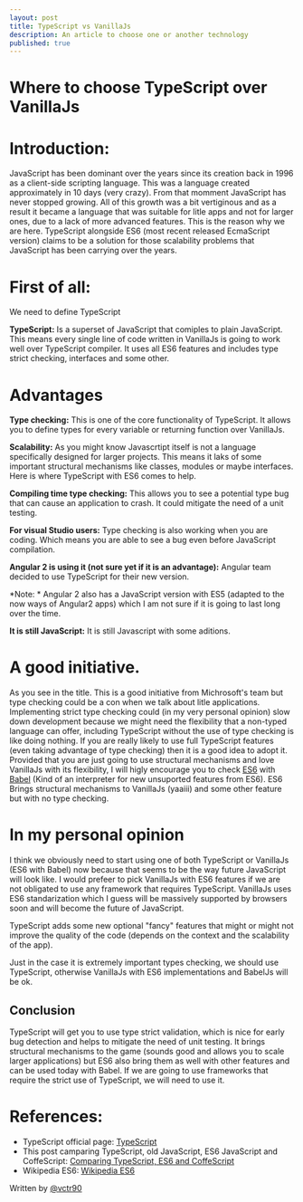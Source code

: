 ```yaml
---
layout: post
title: TypeScript vs VanillaJs
description: An article to choose one or another technology
published: true
---
```


Where to choose TypeScript over VanillaJs
=========================================

# Introduction:

JavaScript has been dominant over the years since its creation back in 1996 as a client-side scripting language. This was a language created approximately in 10 days (very crazy). From that momment JavaScript has never stopped growing. All of this growth was a bit vertiginous and as a result it became a language that was suitable for litle apps and not for larger ones, due to a lack of more advanced features. This is the reason why we are here. TypeScript alongside ES6 (most recent released EcmaScript version) claims to be a solution for those scalability problems that JavaScript has been carrying over the years.

# First of all:

We need to define TypeScript

__TypeScript:__ Is a superset of JavaScript that comiples to plain JavaScript.
    	This means every single line of code written in VanillaJs is going to work well over TypeScript compiler. It uses all ES6 features and includes type strict checking, interfaces and some other.
        
# Advantages
__Type checking:__ This is one of the core functionality of TypeScript. It allows you to define types for every variable or returning function over VanillaJs.

__Scalability:__ As you might know Javascrtipt itself is not a language specifically designed for larger projects. This means it laks of some important structural mechanisms like classes, modules or maybe interfaces. Here is where TypeScript with ES6 comes to help.

__Compiling time type checking:__ This allows you to see a potential type bug that can cause an application to crash. It could mitigate the need of a unit testing.

__For visual Studio users:__ Type checking is also working when you are coding. Which means you are able to see a bug even before JavaScript compilation.

__Angular 2 is using it (not sure yet if it is an advantage):__ Angular team decided to use TypeScript for their new version.

*Note: * Angular 2 also has a JavaScript version with ES5 (adapted to the now ways of Angular2 apps) which I am not sure if it is going to last long over the time.

__It is still JavaScript:__ It is still Javascript with some aditions.
    
# A good initiative.

As you see in the title. This is a good initiative from Michrosoft's team but type checking could be a con when we talk about litle applications. Implementing strict type checking could (in my very personal opinion) slow down development because we might need the flexibility that a non-typed language can offer, including TypeScript without the use of type checking is like doing nothing. If you are really likely to use full TypeScript features (even taking advantage of type checking) then it is a good idea to adopt it. Provided that you are just going to use structural mechanisms and love VanillaJs with its flexibility, I will higly encourage you to check [ES6](http://www.ecmascript.org/) with [Babel](https://babeljs.io/) (Kind of an interpreter for new unsuported features from ES6). ES6 Brings structural mechanisms to VanillaJs (yaaiii) and some other feature but with no type checking.

# In my personal opinion

I think we obviously need to start using one of both TypeScript or VanillaJs (ES6 with Babel) now because that seems to be the way future JavaScript will look like. I would prefeer to pick VanillaJs with ES6 features if we are not obligated to use any framework that requires TypeScript. VanillaJs uses ES6 standarization which I guess will be massively supported by browsers soon and will become the future of JavaScript.

TypeScript adds some new optional "fancy" features that might or might not improve the quality of the code (depends on the context and the scalability of the app).

Just in the case it is extremely important types checking, we should use TypeScript, otherwise VanillaJs with ES6 implementations and BabelJs will be ok.

## Conclusion

TypeScript will get you to use type strict validation, which is nice for early bug detection and helps to mitigate the need of unit testing. It brings structural mechanisms to the game (sounds good and allows you to scale larger applications) but ES6 also bring them as well with other features and can be used today with Babel. If we are going to use frameworks that require the strict use of TypeScript, we will need to use it.

# References:

- TypeScript official page: [TypeScript](http://www.typescriptlang.org/)
- This post camparing TypeScript, old JavaScript, ES6 JavaScript and CoffeScript: [Comparing TypeScript, ES6 and CoffeScript](http://www.slideshare.net/NeilGreen1/type-script-vs-coffeescript-vs-es6)
- Wikipedia ES6: [Wikipedia ES6](https://en.wikipedia.org/wiki/ECMAScript)

Written by [@vctr90](http://twitter.com/vctr90)
